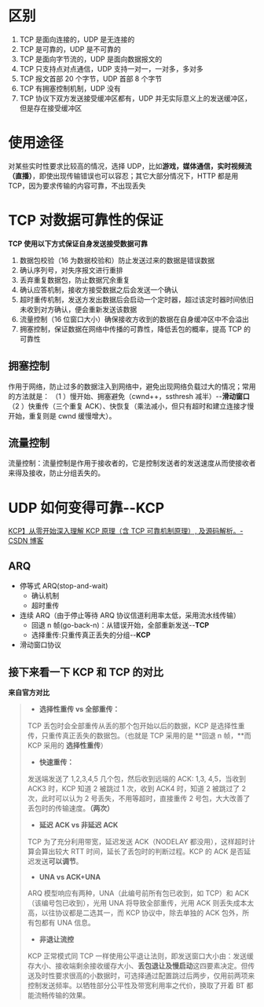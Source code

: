 # 区别
1.  TCP 是面向连接的，UDP 是无连接的
2.  TCP 是可靠的，UDP 是不可靠的
3.  TCP 是面向字节流的，UDP 是面向数据报文的
4.  TCP 只支持点对点通信，UDP 支持一对一，一对多，多对多
5.  TCP 报文首部 20 个字节，UDP 首部 8 个字节
6.  TCP 有拥塞控制机制，UDP 没有
7.  TCP 协议下双方发送接受缓冲区都有，UDP 并无实际意义上的发送缓冲区，但是存在接受缓冲区

# 使用途径
对某些实时性要求比较高的情况，选择 UDP，比如**游戏，媒体通信，实时视频流（直播）**，即使出现传输错误也可以容忍；其它大部分情况下，HTTP 都是用 TCP，因为要求传输的内容可靠，不出现丢失

# TCP 对数据可靠性的保证
**TCP 使用以下方式保证自身发送接受数据可靠**
1.  数据包校验（16 为数据校验和）防止发送过来的数据是错误数据
2.  确认序列号，对失序报文进行重排
3.  丢弃重复数据包，防止数据冗余重复
4.  确认应答机制，接收方接受数据之后会发送一个确认
5.  超时重传机制，发送方发出数据后会启动一个定时器，超过该定时器时间依旧未收到对方确认，便会重新发送该数据
6.  流量控制（16 位窗口大小）确保接收方收到的数据在自身缓冲区中不会溢出
7.  拥塞控制，保证数据在网络中传播的可靠性，降低丢包的概率，提高 TCP 的可靠性

## 拥塞控制
作用于网络，防止过多的数据注入到网络中，避免出现网络负载过大的情况；常用的方法就是：
（1 ）慢开始、拥塞避免（cwnd++，ssthresh 减半）--**滑动窗口**
（2 ）快重传（三个重复 ACK）、快恢复（乘法减小，但只有超时和建立连接才慢开始，重复则是 cwnd 缓慢增大）。

## 流量控制
流量控制：流量控制是作用于接收者的，它是控制发送者的发送速度从而使接收者来得及接收，防止分组丢失的。
# UDP 如何变得可靠--KCP

 [KCP】从零开始深入理解 KCP 原理（含 TCP 可靠机制原理）, 及源码解析。-CSDN 博客](https://blog.csdn.net/weixin_43962538/article/details/126367212)
## ARQ
- 停等式 ARQ(stop-and-wait)
    - 确认机制
    - 超时重传
- 连续 ARQ（由于停止等待 ARQ 协议信道利用率太低，采用流水线传输）
    - 回退 n 帧(go-back-n)：从错误开始，全部重新发送--**TCP**
    - 选择重传:只重传真正丢失的分组--**KCP**
- 滑动窗口协议
## 接下来看一下 KCP 和 TCP 的对比

**来自官方对比**

> - **选择性重传 vs 全部重传：**
>
> TCP 丢包时会全部重传从丢的那个包开始以后的数据，KCP 是选择性重传，只重传真正丢失的数据包。（也就是 TCP 采用的是 **回退 n 帧，**而 KCP 采用的 **选择性重传**）
>
> - **快速重传：**
>
> 发送端发送了 1,2,3,4,5 几个包，然后收到远端的 ACK: 1,3, 4,5，当收到 ACK3 时，KCP 知道 2 被跳过 1 次，收到 ACK4 时，知道 2 被跳过了 2 次，此时可以认为 2 号丢失，不用等超时，直接重传 2 号包，大大改善了丢包时的传输速度。**（两次）**
>
> - **延迟 ACK vs 非延迟 ACK**
>
> TCP 为了充分利用带宽，延迟发送 ACK（NODELAY 都没用），这样超时计算会算出较大 RTT 时间，延长了丢包时的判断过程。KCP 的 ACK 是否延迟发送**可以调节**。
>
> - **UNA vs ACK+UNA**
>
> ARQ 模型响应有两种，UNA（此编号前所有包已收到，如 TCP）和 ACK（该编号包已收到），光用 UNA 将导致全部重传，光用 ACK 则丢失成本太高，以往协议都是二选其一，而 KCP 协议中，除去单独的 ACK 包外，所有包都有 UNA 信息。
>
> - **非退让流控**
>
> KCP 正常模式同 TCP 一样使用公平退让法则，即发送窗口大小由：发送缓存大小、接收端剩余接收缓存大小、**丢包退让及慢启动**这四要素决定。但传送及时性要求很高的小数据时，可选择通过配置跳过后两步，仅用前两项来控制发送频率。以牺牲部分公平性及带宽利用率之代价，换取了开着 BT 都能流畅传输的效果。
